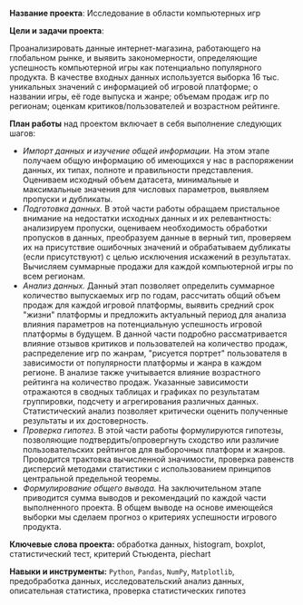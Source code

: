 **Название проекта**: Исследование в области компьютерных игр

**Цели и задачи проекта**:

Проанализировать данные интернет-магазина, работающего на глобальном рынке, и выявить закономерности, определяющие успешность компьютерной игры как потенциально популярного продукта. В качестве входных данных используется  выборка 16 тыс. уникальных значений с информацией об игровой платформе; о названии игры, её годе выпуска и жанре; объемам продаж игр по регионам; оценкам критиков/пользователей и возрастном рейтинге.

**План работы** над проектом включает в себя выполнение следующих шагов:
-	*Импорт данных и изучение общей информации.* На этом этапе получаем общую информацию об имеющихся у нас в распоряжении данных, их типах, полноте и правильности представления. Оцениваем исходный объем датасета, минимальные и максимальные значения для числовых параметров, выявляем пропуски и дубликаты.
-	*Подготовка данных.* В этой части работы обращаем пристальное внимание на недостатки исходных данных и их релевантность: анализируем пропуски, оцениваем необходимость обработки пропусков в данных, преобразуем данные в верный тип, проверяем их на присутствие ошибочных значений и обрабатываем дубликаты (если присутствуют) с целью исключения искажений в результатах. Вычисляем суммарные продажи для каждой компьютерной игры по всем регионам.
-	*Анализ данных.* Данный этап позволяет определить суммарное количество выпускаемых игр по годам, рассчитать общий объем продаж для каждой игровой платформы, выявить средний срок "жизни" платформы и предложить актуальный период для анализа влияния параметров на потенциальную успешность игровой платформы в будущем. В данной части подробно рассматривается влияние отзывов критиков и пользователей на количество продаж, распределение игр по жанрам, "рисуется портрет" пользователя в зависимости от популярности платформы и жанра в каждом регионе. В анализе также учитывается влияние возрастного рейтинга на количество продаж. Указанные зависимости отражаются в сводных таблицах и графиках по результатам группировки, подсчету и агрегирования различных данных. Статистический анализ позволяет критически оценить полученные результаты и их достоверность.
-	*Проверка гипотез.* В этой части работы формулируются гипотезы, позволяющие подтвердить/опровергнуть сходство или различие пользовательских рейтингов для выборочных платформ и жанров. Проводится трактовка вычисленной значимости, проверка равенств дисперсий методами статистики с использованием принципов центральной предельной теоремы.
-	*Формулирование общего вывода.* На заключительном этапе приводится сумма выводов и рекомендаций по каждой части выполненного проекта. В общем выводе на основе имеющейся выборки мы сделаем прогноз о критериях успешности игрового продукта.

**Ключевые слова проекта:** обработка данных, histogram, boxplot, статистический тест, критерий Стьюдента, piechart

**Навыки и инструменты:** ```Python```, ```Pandas```, ```NumPy```, ```Matplotlib```, предобработка данных, исследовательский анализ данных, описательная статистика, проверка статистических гипотез
